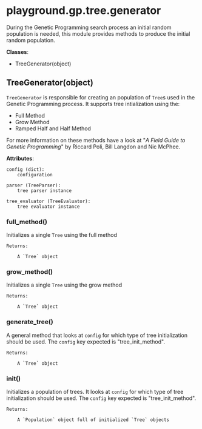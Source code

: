 # playground.gp.tree.generator
During the Genetic Programming search process an initial random population is
needed, this module provides methods to produce the initial random population.

**Classes**:
- TreeGenerator(object)

## TreeGenerator(object)
`TreeGenerator` is responsible for creating an population of `Tree`s used in
the Genetic Programming process. It supports tree intialization using the:

- Full Method
- Grow Method
- Ramped Half and Half Method

For more information on these methods have a look at "_A Field Guide to
Genetic Programming_" by Riccard Poli, Bill Langdon and Nic McPhee.

**Attributes**:

    config (dict):
        configuration

    parser (TreeParser):
        tree parser instance

    tree_evaluator (TreeEvaluator):
        tree evaluator instance


### full_method()
Initializes a single `Tree` using the full method

    Returns:

        A `Tree` object


### grow_method()
Initializes a single `Tree` using the grow method

    Returns:

        A `Tree` object


### generate_tree()
A general method that looks at `config` for which type of tree initialization
should be used. The `config` key expected is "tree_init_method".

    Returns:

        A `Tree` object


### init()
Initializes a population of trees. It looks at `config` for which type of tree
initialization should be used. The `config` key expected is "tree_init_method".

    Returns:

        A `Population` object full of initialized `Tree` objects



